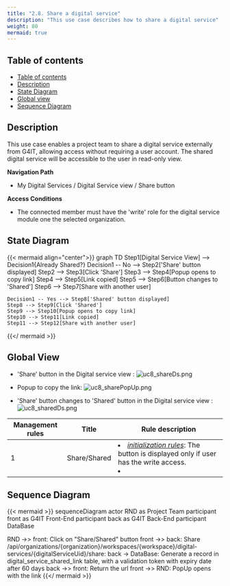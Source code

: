 ```yaml
---
title: "2.8. Share a digital service"
description: "This use case describes how to share a digital service"
weight: 80
mermaid: true
---
```


## Table of contents

-   [Table of contents](#table-of-contents)
-   [Description](#description)
-   [State Diagram](#state-diagram)
-   [Global view](#global-view)
-   [Sequence Diagram](#sequence-diagram)

## Description

This use case enables a project team to share a digital service externally from G4IT, allowing access without requiring a user account.
The shared digital service will be accessible to the user in read-only view.

**Navigation Path**

-   My Digital Services / Digital Service view / Share button

**Access Conditions**

-   The connected member must have the 'write' role for the digital service module one the selected organization.

## State Diagram

{{< mermaid align="center">}}
graph TD
Step1[Digital Service View] --> Decision1{Already Shared?}
Decision1 -- No --> Step2['Share' button displayed]
Step2 --> Step3[Click 'Share']
Step3 --> Step4[Popup opens to copy link]
Step4 --> Step5[Link copied]
Step5 --> Step6[Button changes to 'Shared']
Step6 --> Step7[Share with another user]

    Decision1 -- Yes --> Step8['Shared' button displayed]
    Step8 --> Step9[Click 'Shared']
    Step9 --> Step10[Popup opens to copy link]
    Step10 --> Step11[Link copied]
    Step11 --> Step12[Share with another user]


{{</ mermaid >}}

## Global View

-   'Share' button in the Digital service view :
    ![uc8_shareDs.png](../images/uc8_shareDs.png)

-   Popup to copy the link:
    ![uc8_sharePopUp.png](../images/uc8_sharePopUp.png)

-   'Share' button changes to 'Shared' button in the Digital service view :
    ![uc8_sharedDs.png](../images/uc8_sharedDs.png)



| Management rules | Title        | Rule description                                                                                                                                                                                                                                                                                                                                                                                                                                                       |
| ---------------- |--------------| ---------------------------------------------------------------------------------------------------------------------------------------------------------------------------------------------------------------------------------------------------------------------------------------------------------------------------------------------------------------------------------------------------------------------------------------------------------------------- |
| 1                | Share/Shared | <li><u>_initialization rules_</u>: The button is displayed only if user has the write access. <br><li> |

## Sequence Diagram

{{< mermaid >}}
sequenceDiagram
actor RND as Project Team
participant front as G4IT Front-End
participant back as G4IT Back-End
participant DataBase

RND ->> front: Click on "Share/Shared" button
front ->> back: Share /api/organizations/{organization}/workspaces/{workspace}/digital-services/{digitalServiceUid}/share:
back -> DataBase: Generate a record in digital_service_shared_link table, with a validation token with expiry date after 60 days
back ->> front: Return the url
front ->> RND: PopUp opens with the link
{{</ mermaid >}}
